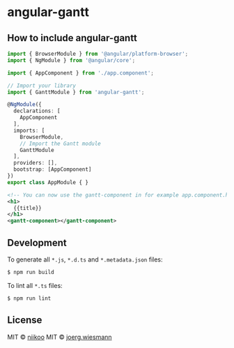 # angular-gantt


## How to include angular-gantt


```typescript
import { BrowserModule } from '@angular/platform-browser';
import { NgModule } from '@angular/core';

import { AppComponent } from './app.component';

// Import your library
import { GanttModule } from 'angular-gantt';

@NgModule({
  declarations: [
    AppComponent
  ],
  imports: [
    BrowserModule,
    // Import the Gantt module
    GanttModule
  ],
  providers: [],
  bootstrap: [AppComponent]
})
export class AppModule { }
```

```xml
<!-- You can now use the gantt-component in for example app.component.html -->
<h1>
  {{title}}
</h1>
<gantt-component></gantt-component>
```

## Development

To generate all `*.js`, `*.d.ts` and `*.metadata.json` files:

```bash
$ npm run build
```

To lint all `*.ts` files:

```bash
$ npm run lint
```

## License

MIT © [niikoo](mailto:post@niikoo.net)
MIT © [joerg.wiesmann](mailto:joerg.wiesmann@gmail.com)
